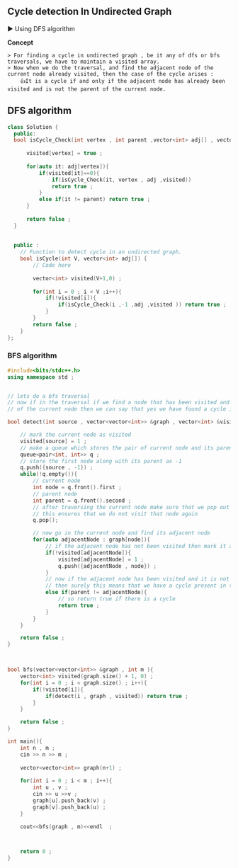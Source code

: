 ## Cycle detection In Undirected Graph

▶️ Using DFS algorithm  

**Concept**

    > For finding a cycle in undirected graph , be it any of dfs or bfs traversals, we have to maintain a visited array.
    > Now when we do the traversal, and find the adjacent node of the current node already visited, then the case of the cycle arises : 
        👍It is a cycle if and only if the adjacent node has already been visited and is not the parent of the current node. 


## DFS algorithm

```cpp
class Solution {
  public:
  bool isCycle_Check(int vertex , int parent ,vector<int> adj[] , vector<int>& visited){
      
      visited[vertex] = true ;
      
      for(auto it: adj[vertex]){
          if(visited[it]==0){
              if(isCycle_Check(it, vertex , adj ,visited))
              return true ;
          }  
          else if(it != parent) return true ;
      }
      
      return false ;
  }
  
  
  public : 
    // Function to detect cycle in an undirected graph.
    bool isCycle(int V, vector<int> adj[]) {
        // Code here
        
        vector<int> visited(V+1,0) ;
        
        for(int i = 0 ; i < V ;i++){
            if(!visited[i]){
                if(isCycle_Check(i ,-1 ,adj ,visited )) return true ;
            }
        }
        return false ;
    }
};
```

### BFS algorithm

```cpp
#include<bits/stdc++.h> 
using namespace std ;


// lets do a bfs traversal
// now if in the traversal if we find a node that has been visited and is not the parent 
// of the current node then we can say that yes we have found a cycle in the graph

bool detect(int source , vector<vector<int>> &graph , vector<int> &visited){

	// mark the current node as visited 
	visited[source] = 1 ;
	// make a queue which stores the pair of current node and its parent node 
	queue<pair<int, int>> q ;
	// store the first node along with its parent as -1
	q.push({source , -1}) ;
	while(!q.empty()){
		// current node
		int node = q.front().first ;
		// parent node
		int parent = q.front().second ;
		// after traversing the current node make sure that we pop out the node 
		// this ensures that we do not visit that node again
		q.pop();

		// now go in the current node and find its adjacent node
		for(auto adjacentNode : graph[node]){
			// if the adjacent node has not been visited then mark it as visited 
			if(!visited[adjacentNode]){
				visited[adjacentNode] = 1 ;
				q.push({adjacentNode , node}) ;
			}
			// now if the adjacent node has been visited and it is not the parent node 
			// then surely this means that we have a cycle present in the graph
			else if(parent != adjacentNode){
				// so return true if there is a cycle
				return true ;
			}
		}
	}

	return false ;
}



bool bfs(vector<vector<int>> &graph , int m ){
	vector<int> visited(graph.size() + 1, 0) ;
	for(int i = 0 ; i < graph.size() ; i++){
		if(!visited[i]){
			if(detect(i , graph , visited)) return true ;
		}
	}

	return false ;
}

int main(){
	int n , m ;
	cin >> n >> m ;
  	
  	vector<vector<int>> graph(n+1) ;
  	 
	for(int i = 0 ; i < m ; i++){
		int u , v ;
		cin >> u >>v ;
		graph[u].push_back(v) ;
		graph[v].push_back(u) ;
	}

	cout<<bfs(graph , m)<<endl  ;



	return 0 ;
}
```